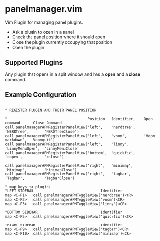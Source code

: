 # panelmanager.vim

Vim Plugin for managing panel plugins.

* Ask a plugin to open in a panel
* Check the panel position where it should open
* Close the plugin currently occupying that position
* Open the plugin

## Supported Plugins

Any plugin that opens in a split window and has a **open** and a **close**
command.

## Example Configuration

```vim

" REGISTER PLUGIN AND THEIR PANEL POSITION

"                                     Position   Identifier,    Open command      Close Command
call panelmanager#PMRegisterPanelView('left',    'nerdtree',    'NERDTree',       'NERDTreeClose')
call panelmanager#PMRegisterPanelView('left',    'voom',        'Voom markdown',  'Voomquit')
call panelmanager#PMRegisterPanelView('left',    'linny',       'LinnyMenuOpen',  'LinnyMenuClose')
call panelmanager#PMRegisterPanelView('bottom',  'quickfix',    'copen',          'cclose')

call panelmanager#PMRegisterPanelView('right',   'minimap',     'Minimap',        'MinimapClose')
call panelmanager#PMRegisterPanelView('right',   'tagbar',      'Tagbar',         'TagbarClose')

" map keys to plugins
"LEFT SIDEBAR                               Identifier
map <C-F1>  :call panelmanager#PMToggleView('nerdtree')<CR>
map <C-F2>  :call panelmanager#PMToggleView('voom')<CR>
map <C-F3>  :call panelmanager#PMToggleView('linny')<CR>

"BOTTOM SIDEBAR                             Identifier
map <C-F5>  :call panelmanager#PMToggleView('quickfix')<CR>

"RIGHT SIDEBAR                              Identifier
map <C-F9>  :call panelmanager#PMToggleView('tagbar')<CR>
map <C-F10> :call panelmanager#PMToggleView('minimap')<CR>
```

